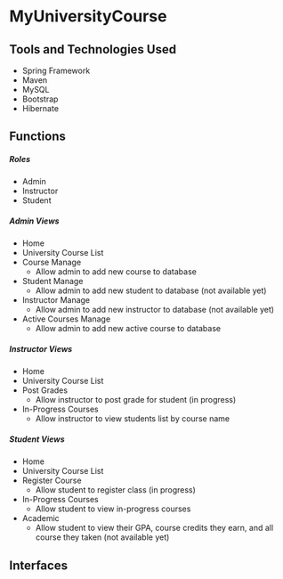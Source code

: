 # MyUniversityCourse

## Tools and Technologies Used
* Spring Framework
* Maven
* MySQL
* Bootstrap
* Hibernate

## Functions
##### Roles
* Admin
* Instructor
* Student

##### Admin Views
* Home 
* University Course List
* Course Manage
  * Allow admin to add new course to database
* Student Manage
  * Allow admin to add new student to database (not available yet)
* Instructor Manage
  * Allow admin to add new instructor to database (not available yet)
* Active Courses Manage
  * Allow admin to add new active course to database

##### Instructor Views
* Home 
* University Course List
* Post Grades
  * Allow instructor to post grade for student (in progress)
* In-Progress Courses
  * Allow instructor to view students list by course name

##### Student Views
* Home 
* University Course List
* Register Course
  * Allow student to register class (in progress)
* In-Progress Courses
  * Allow student to view in-progress courses
* Academic
  * Allow student to view their GPA, course credits they earn, and all course they taken (not available yet)

## Interfaces

